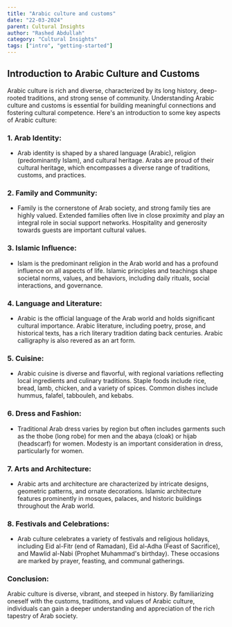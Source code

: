 ```yaml
---
title: "Arabic culture and customs"
date: "22-03-2024"
parent: Cultural Insights
author: "Rashed Abdullah"
category: "Cultural Insights"
tags: ["intro", "getting-started"]
---
```


## Introduction to Arabic Culture and Customs

Arabic culture is rich and diverse, characterized by its long history, deep-rooted traditions, and strong sense of community. Understanding Arabic culture and customs is essential for building meaningful connections and fostering cultural competence. Here's an introduction to some key aspects of Arabic culture:

### 1. **Arab Identity:**

- Arab identity is shaped by a shared language (Arabic), religion (predominantly Islam), and cultural heritage. Arabs are proud of their cultural heritage, which encompasses a diverse range of traditions, customs, and practices.

### 2. **Family and Community:**

- Family is the cornerstone of Arab society, and strong family ties are highly valued. Extended families often live in close proximity and play an integral role in social support networks. Hospitality and generosity towards guests are important cultural values.

### 3. **Islamic Influence:**

- Islam is the predominant religion in the Arab world and has a profound influence on all aspects of life. Islamic principles and teachings shape societal norms, values, and behaviors, including daily rituals, social interactions, and governance.

### 4. **Language and Literature:**

- Arabic is the official language of the Arab world and holds significant cultural importance. Arabic literature, including poetry, prose, and historical texts, has a rich literary tradition dating back centuries. Arabic calligraphy is also revered as an art form.

### 5. **Cuisine:**

- Arabic cuisine is diverse and flavorful, with regional variations reflecting local ingredients and culinary traditions. Staple foods include rice, bread, lamb, chicken, and a variety of spices. Common dishes include hummus, falafel, tabbouleh, and kebabs.

### 6. **Dress and Fashion:**

- Traditional Arab dress varies by region but often includes garments such as the thobe (long robe) for men and the abaya (cloak) or hijab (headscarf) for women. Modesty is an important consideration in dress, particularly for women.

### 7. **Arts and Architecture:**

- Arabic arts and architecture are characterized by intricate designs, geometric patterns, and ornate decorations. Islamic architecture features prominently in mosques, palaces, and historic buildings throughout the Arab world.

### 8. **Festivals and Celebrations:**

- Arab culture celebrates a variety of festivals and religious holidays, including Eid al-Fitr (end of Ramadan), Eid al-Adha (Feast of Sacrifice), and Mawlid al-Nabi (Prophet Muhammad's birthday). These occasions are marked by prayer, feasting, and communal gatherings.

### Conclusion:

Arabic culture is diverse, vibrant, and steeped in history. By familiarizing oneself with the customs, traditions, and values of Arabic culture, individuals can gain a deeper understanding and appreciation of the rich tapestry of Arab society.
